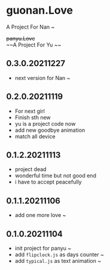 # guonan.Love
A Project For Nan ~

~~panyu.Love~~  
~~A Project For Yu ~~

## 0.3.0.20211227
* next version for Nan ~

## 0.2.0.20211119
* For next girl  
* Finish sth new  
* yu is a project code now  
* add new goodbye animation  
* match all device  

## 0.1.2.20211113
* project dead  
* wonderful time but not good end  
* i have to accept peacefully  

## 0.1.1.20211106 
* add one more love ~   

## 0.1.0.20211104  
* init project for panyu ~
* add `flipclock.js` as days counter ~
* add `typical.js` as text animation ~